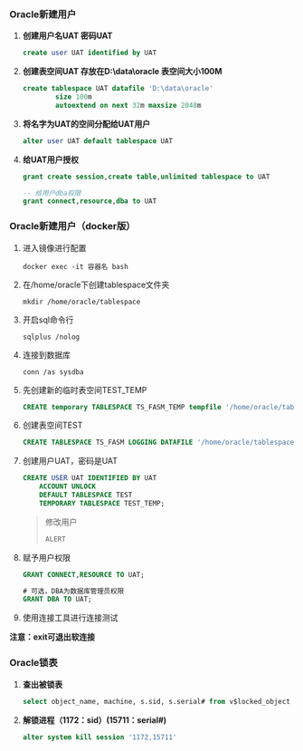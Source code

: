 ### Oracle新建用户

1. **创建用户名UAT 密码UAT**

   ```sql
   create user UAT identified by UAT
   ```

2. **创建表空间UAT 存放在D:\data\oracle 表空间大小100M**  

   ```sql
   create tablespace UAT datafile 'D:\data\oracle'
           size 100m
           autoextend on next 32m maxsize 2048m
   ```

3. **将名字为UAT的空间分配给UAT用户**

   ```sql
   alter user UAT default tablespace UAT
   ```

4. **给UAT用户授权**

   ```sql
   grant create session,create table,unlimited tablespace to UAT
   ```

   ```sql
   -- 给用户dba权限
   grant connect,resource,dba to UAT
   ```



### Oracle新建用户（docker版）

1. 进入镜像进行配置

   ```shell
   docker exec -it 容器名 bash
   ```

2. 在/home/oracle下创建tablespace文件夹

   ```shell
   mkdir /home/oracle/tablespace
   ```

3. 开启sql命令行

   ```shell
   sqlplus /nolog
   ```

4. 连接到数据库

   ```shell
   conn /as sysdba
   ```

5. 先创建新的临时表空间TEST_TEMP

   ```sql
   CREATE temporary TABLESPACE TS_FASM_TEMP tempfile '/home/oracle/tablespace/WMP_TEMP.DBF' SIZE 1024M AUTOEXTEND ON NEXT 32M;
   ```
   
   
   
6. 创建表空间TEST

   ```sql
   CREATE TABLESPACE TS_FASM LOGGING DATAFILE '/home/oracle/tablespace/TEST.DBF' SIZE 32M AUTOEXTEND ON NEXT 32M;
   ```
   
7. 创建用户UAT，密码是UAT

   ```sql
   CREATE USER UAT IDENTIFIED BY UAT
       ACCOUNT UNLOCK
       DEFAULT TABLESPACE TEST
       TEMPORARY TABLESPACE TEST_TEMP;
   ```

   > 修改用户
   >
   > ```sql
   > ALERT 
   > ```
   >
   > 

8. 赋予用户权限

   ```sql
   GRANT CONNECT,RESOURCE TO UAT;
   
   # 可选，DBA为数据库管理员权限
   GRANT DBA TO UAT;
   ```

9. 使用连接工具进行连接测试

**注意：exit可退出软连接**

 


### Oracle锁表

1. **查出被锁表**

   ```sql
   select object_name, machine, s.sid, s.serial# from v$locked_object l, dba_objects o, v$session s where l.object_id = o.object_id and l.session_id = s.sid;
   ```

2. **解锁进程（1172：sid）(15711：serial#)**

   ```sql
   alter system kill session '1172,15711'
   ```

   